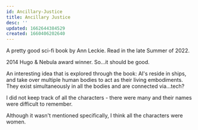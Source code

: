 ```yaml
---
id: Ancillary-Justice
title: Ancillary Justice
desc: ''
updated: 1662644384529
created: 1660406202640
---
```


A pretty good sci-fi book by Ann Leckie.
Read in the late Summer of 2022.

2014 Hugo & Nebula award winner. So...it should be good.

An interesting idea that is explored through the book: AI's reside in ships, and take over multiple human bodies to act as their living embodiments. They exist simultaneously in all the bodies and are connected via...tech?

I did not keep track of all the characters - there were many and their names were difficult to remember.

Although it wasn't mentioned specifically, I think all the characters were women.

